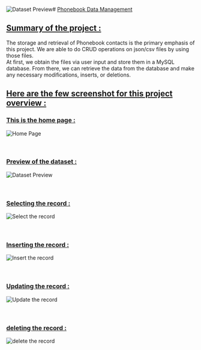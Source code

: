 ![Dataset Preview](https://github.com/Periyasamy107/phonebook/assets/118701561/5344d882-fb60-4c80-9e98-8161436c32fa)# <ins> Phonebook Data Management  </ins>
## <ins> Summary of the project : </ins>
The storage and retrieval of Phonebook contacts is the primary emphasis of this project. We are able to do CRUD operations on json/csv files by using those files. 
<br>
At first, we obtain the files via user input and store them in a MySQL database. From there, we can retrieve the data from the database and make any necessary modifications, inserts, or deletions. 


## <ins> Here are the few screenshot for this project overview : </ins>
### <ins> This is the home page : </ins>
![Home Page](https://github.com/Periyasamy107/phonebook/assets/118701561/da92a234-9009-41f0-8876-bc6983ca2688)
<br>
<br>
<br>

### <ins> Preview of the dataset : </ins>
![Dataset Preview](https://github.com/Periyasamy107/phonebook/assets/118701561/327c264a-7353-464f-951c-4f4ff19190d6)
<br>
<br>
<br>

### <ins> Selecting the record : </ins>
![Select the record](https://github.com/Periyasamy107/phonebook/assets/118701561/70850d88-b768-4720-a964-0ee2231b978b)
<br>
<br>
<br>

### <ins> Inserting the record : </ins>
![Insert the record](https://github.com/Periyasamy107/phonebook/assets/118701561/6f87d88c-66d8-4d19-889e-5dcdf638df29)
<br>
<br>
<br>

### <ins> Updating the record : </ins>
![Update the record](https://github.com/Periyasamy107/phonebook/assets/118701561/254064d6-f710-4d90-a2a1-8e7de1809544)
<br>
<br>
<br>

### <ins> deleting the record : </ins>
![delete the record](https://github.com/Periyasamy107/phonebook/assets/118701561/e5425f00-493f-4029-a671-a01db6d6c22f)
<br>
<br>
<br>
